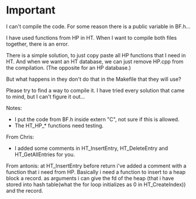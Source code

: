 # Important
I can't compile the code. For some reason there is a public variable in BF.h...

I have used functions from HP in HT.
When I want to compile both files together, there is an error.

There is a simple solution, to just copy paste all HP functions that I need in HT. 
And when we want an HT database, we can just remove HP.cpp from the compilation.
(The opposite for an HP database.)

But what happens in they don't do that in the Makefile that they will use? 

Please try to find a way to compile it. 
I have tried every solution that came to mind, but I can't figure it out...

Notes:
* I put the code from BF.h inside extern "C", not sure if this is allowed.
* The HT_HP_* functions need testing.

From Chris:
  * I added some comments in HT_InsertEntry, HT_DeleteEntry and HT_GetAllEntries for you.


From antonis:
  at HT_InsertEntry before return i've added a comment with a function that i need from HP.
  Basically i need a function to insert to a heap block a record.
  as arguments i can give the fd of the heap (that i have stored into hash table(what the for loop initializes as 0 in HT_CreateIndex)) and the record.
  
